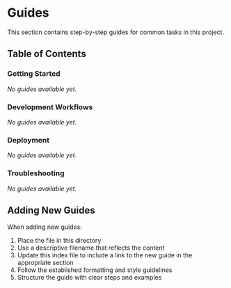 # Guides

This section contains step-by-step guides for common tasks in this project.

## Table of Contents

### Getting Started

*No guides available yet.*

### Development Workflows

*No guides available yet.*

### Deployment

*No guides available yet.*

### Troubleshooting

*No guides available yet.*

## Adding New Guides

When adding new guides:

1. Place the file in this directory
2. Use a descriptive filename that reflects the content
3. Update this index file to include a link to the new guide in the appropriate section
4. Follow the established formatting and style guidelines
5. Structure the guide with clear steps and examples
